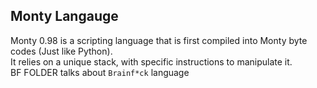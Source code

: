 ## Monty Langauge
Monty 0.98 is a scripting language that is first compiled into Monty byte codes (Just like Python). </br>
It relies on a unique stack, with specific instructions to manipulate it. </br>
BF FOLDER talks about `Brainf*ck` language
